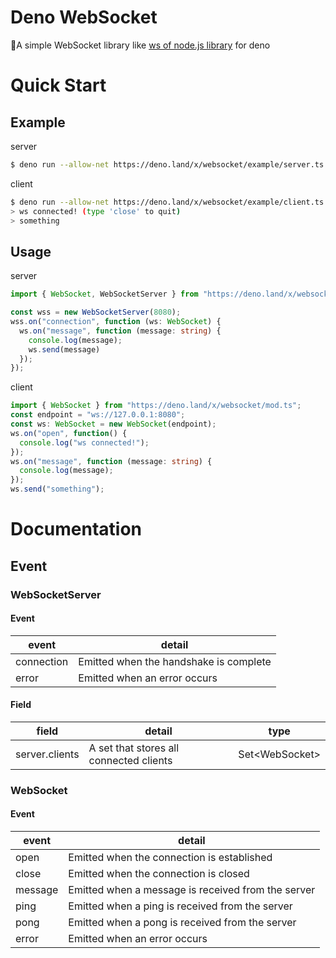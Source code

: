 # Deno WebSocket
🦕A simple WebSocket library like [ws of node.js library](https://github.com/websockets/ws) for deno

# Quick Start

## Example

server

```bash
$ deno run --allow-net https://deno.land/x/websocket/example/server.ts 
```

client

```bash
$ deno run --allow-net https://deno.land/x/websocket/example/client.ts 
> ws connected! (type 'close' to quit)
> something
```

## Usage

server

```typescript
import { WebSocket, WebSocketServer } from "https://deno.land/x/websocket/mod.ts";

const wss = new WebSocketServer(8080);
wss.on("connection", function (ws: WebSocket) {
  ws.on("message", function (message: string) {
    console.log(message);
    ws.send(message)
  });
});

```

client

```typescript
import { WebSocket } from "https://deno.land/x/websocket/mod.ts";
const endpoint = "ws://127.0.0.1:8080";
const ws: WebSocket = new WebSocket(endpoint);
ws.on("open", function() {
  console.log("ws connected!");
});
ws.on("message", function (message: string) {
  console.log(message);
});
ws.send("something");
```

# Documentation

## Event

### WebSocketServer

#### Event

| event | detail|
| --- | --- |
| connection | Emitted when the handshake is complete |
| error | Emitted when an error occurs |

#### Field

| field | detail | type |
| --- | --- | --- |
| server.clients | A set that stores all connected clients | Set\<WebSocket\> |

### WebSocket

#### Event

| event | detail|
| --- | --- |
| open | Emitted when the connection is established |
| close | Emitted when the connection is closed |
| message | Emitted when a message is received from the server |
| ping | Emitted when a ping is received from the server |
| pong | Emitted when a pong is received from the server |
| error | Emitted when an error occurs |
